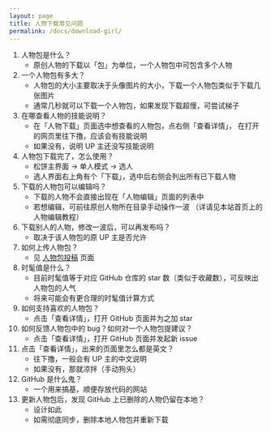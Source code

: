 ```yaml
---
layout: page
title: 人物下载常见问题
permalink: /docs/download-girl/
---
```


1. 人物包是什么？
    - 原创人物的下载以「包」为单位，一个人物包中可包含多个人物
1. 一个人物包有多大？
    - 人物包的大小主要取决于头像图片的大小，下载一个人物包类似于下载几张图片
    - 通常几秒就可以下载一个人物包，如果发现下载超慢，可尝试梯子
1. 在哪查看人物的技能说明？
    - 在「人物下载」页面选中想查看的人物包，点右侧「查看详情」，
      在打开的网页里往下撸，应该会有技能说明
    - 如果没有，说明 UP 主还没写技能说明
1. 人物包下载完了，怎么使用？
    - 松饼主界面 -> 单人模式 -> 选人
    - 选人界面右上角有个「下载」，选中后右侧会列出所有已下载人物
1. 下载的人物包可以编辑吗？
    - 下载的人物不会直接出现在「人物编辑」页面的列表中
    - 若想编辑，可前往原创人物所在目录手动操作一波
      （详请见本站首页上的人物编辑教程）
1. 下载别人的人物，修改一波后，可以再发布吗？
    - 取决于该人物包的原 UP 主是否允许
1. 如何上传人物包？
    - 见 [人物包投稿](/docs/upload-girl/) 页面
1. 时髦值是什么？
    - 目前时髦值等于对应 GitHub 仓库的 star
      数（类似于收藏数），可反映出人物包的人气
    - 将来可能会有更合理的时髦值计算方式
1. 如何支持喜欢的人物包？
    - 点击「查看详情」，打开 GitHub 页面并为之加 star
1. 如何反馈人物包中的 bug？如何对一个人物包提建议？
    - 点击「查看详情」，打开 GitHub 页面并发起新 issue
1. 点击「查看详情」，出来的页面里怎么都是英文？
    - 往下撸，一般会有 UP 主的中文说明
    - 如果没有，那就凉拌（手动狗头）
1. GitHub 是什么鬼？
    - 一个用来搞基，顺便存放代码的网站
1. 更新人物包后，发现 GitHub 上已删除的人物仍留在本地？
    - 设计如此
    - 如需彻底同步，删除本地人物包并重新下载

